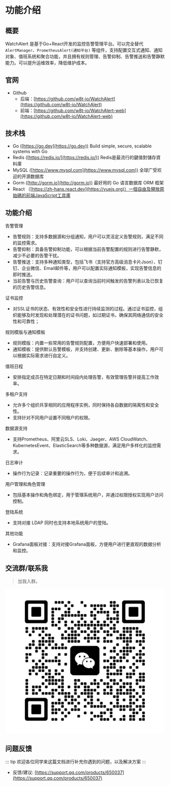 # 功能介绍

## 概要

WatchAlert 是基于Go+React开发的监控告警管理平台。可以完全替代 `AlertManager`、`PrometheusAlert(通知平台)` 等组件，支持配置交互式通知、通知对象、值班系统和聚合功能，并且拥有规则管理、告警抑制、告警推送和告警静默能力。可以提升运维效率，降低维护成本。

## 官网

- Github
  - 后端：[https://github.com/w8t-io/WatchAlert](https://github.com/w8t-io/WatchAlert)
  - 前端：[https://github.com/w8t-io/WatchAlert-web](https://github.com/w8t-io/WatchAlert-web)

## 技术栈

- Go ([https://go.dev](https://go.dev)) Build simple, secure, scalable systems with Go
- Redis ([https://redis.io/](https://redis.io/)) Redis是最流行的鍵值對儲存資料庫
- MySQL ([https://www.mysql.com](https://www.mysql.com)) 全球广受欢迎的开源数据库
- Gorm ([http://gorm.io](http://gorm.io)) 最好用的 Go 语言数据库 ORM 框架
- React （[https://zh-hans.react.dev](https://vuejs.org)）一個自由及開放原始碼的前端JavaScript工具庫

## 功能介绍
告警管理
- 告警规则：支持多数据源和分组通知，用户可以灵活定义告警规则，满足不同的监控需求。    
- 告警抑制：具备告警抑制功能，可以根据当前告警配置的规则进行告警静默，减少不必要的告警干扰。    
- 告警推送：支持多种通知类型，包括飞书（支持官方高级消息卡片Json）、钉钉、企业微信、Email邮件等，用户可以配置实际通知模板，实现告警信息的即时推送。
- 当前告警与历史告警查询：用户可以查询当前时间触发的告警列表以及已恢复的历史告警信息。

证书监控
- 对SSL证书的状态、有效性和安全性进行持续监测的过程。通过证书监控，组织能够及时发现和处理潜在的证书问题，如过期证书，确保其网络通信的安全性和可靠性；

规则模版与通知模板
- 规则模版：内置一些常用的告警规则配置，方便用户快速部署和使用。    
- 通知模板：提供默认告警模板，并支持创建、更新、删除等基本操作，用户可以根据实际需求进行自定义。

值班日程
- 安排指定成员在特定日期和时间段内处理告警，有效管理告警并提高工作效率。

多租户支持
- 允许多个组织共享相同的应用程序实例，同时保持各自数据的隔离性和安全性。
- 支持针对不同用户设置不同租户的权限。

数据源支持
- 支持Prometheus、阿里云SLS、Loki、Jaeger、AWS CloudWatch、KubernetesEvent、ElasticSearch等多种数据源，满足用户多样化的监控需求。

日志审计
- 操作行为记录：记录重要的操作行为，便于后续审计和追溯。

用户管理和角色管理
- 包括基本操作和角色绑定，用于管理系统用户，并通过权限授权实现用户访问控制。

登陆系统
- 支持对接 LDAP 同时也支持本地系统用户的登陆。

其他功能
- Grafana面板对接：支持对接Grafana面板，方便用户进行更直观的数据分析和监控。

## 交流群/联系我

> 加我入群。

![WeChat](/public/images/wechat.jpg)

## 问题反馈
::: tip
欢迎各位同学来这篇文档进行补充你遇到的问题，以及解决方案
:::
- 反馈/建议: [https://support.qq.com/products/650037](https://support.qq.com/products/650037)

